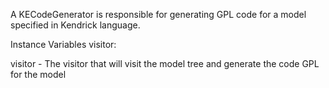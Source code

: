 A KECodeGenerator is responsible for generating GPL code for a model specified in Kendrick language.

Instance Variables
	visitor:		<KEVisitor>

visitor
	- The visitor that will visit the model tree and generate the code GPL for the model
